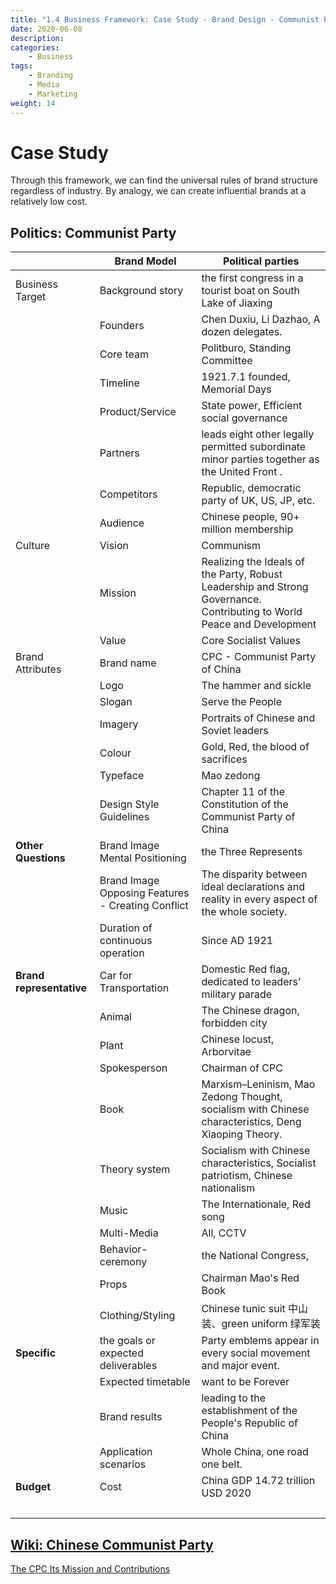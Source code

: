 ```yaml
---
title: "1.4 Business Framework: Case Study - Brand Design - Communist Party"
date: 2020-06-08
description:
categories:
    - Business
tags:
    - Branding
    - Media
    - Marketing
weight: 14
---
```


# Case Study

Through this framework, we can find the universal rules of brand structure regardless of industry. By analogy, we can create influential brands at a relatively low cost.

## Politics: Communist Party

| | **Brand Model** | **Political parties** |
| --- | --- | --- |
| Business Target | Background story | the first congress in a tourist boat on South Lake of Jiaxing |
| | Founders | Chen Duxiu, Li Dazhao, A dozen delegates. |
| | Core team | Politburo, Standing Committee |
| | Timeline | 1921.7.1 founded, Memorial Days |
| | Product/Service | State power, Efficient social governance |
| | Partners | leads eight other legally permitted subordinate minor parties together as the United Front . |
| | Competitors | Republic, democratic party of UK, US, JP, etc. |
| | Audience | Chinese people, 90+ million membership |
| Culture | Vision | Communism |
| | Mission | Realizing the Ideals of the Party, Robust Leadership and Strong Governance. Contributing to World Peace and Development |
| | Value | Core Socialist Values |
| Brand Attributes | Brand name | CPC - Communist Party of China |
| | Logo | The hammer and sickle |
| | Slogan | Serve the People |
| | Imagery | Portraits of Chinese and Soviet leaders |
| | Colour | Gold, Red, the blood of sacrifices |
| | Typeface | Mao zedong |
| | Design Style Guidelines | Chapter 11 of the Constitution of the Communist Party of China |
| **Other Questions** | Brand Image Mental Positioning | the Three Represents |
| | Brand Image Opposing Features - Creating Conflict | The disparity between ideal declarations and reality in every aspect of the whole society. |
| | Duration of continuous operation | Since AD 1921 |
| **Brand representative** | Car for Transportation | Domestic Red flag, dedicated to leaders' military parade |
| | Animal | The Chinese dragon, forbidden city |
| | Plant | Chinese locust, Arborvitae |
| | Spokesperson | Chairman of CPC |
| | Book | Marxism–Leninism, Mao Zedong Thought, socialism with Chinese characteristics, Deng Xiaoping Theory. |
| | Theory system | Socialism with Chinese characteristics, Socialist patriotism, Chinese nationalism |
| | Music | The Internationale, Red song |
| | Multi-Media | All, CCTV |
| | Behavior-ceremony | the National Congress, |
| | Props | Chairman Mao's Red Book |
| | Clothing/Styling | Chinese tunic suit 中山装、green uniform 绿军装 |
| **Specific** | the goals or expected deliverables | Party emblems appear in every social movement and major event. |
| | Expected timetable | want to be Forever |
| | Brand results | leading to the establishment of the People's Republic of China |
| | Application scenarios | Whole China, one road one belt. |
| **Budget** | Cost | China GDP 14.72 trillion USD 2020 |
| | | |



## [Wiki: Chinese Communist Party](https://en.wikipedia.org/wiki/Chinese_Communist_Party)

[The CPC Its Mission and Contributions](http://www.news.cn/english/2021-08/26/c_1310148193.htm)


